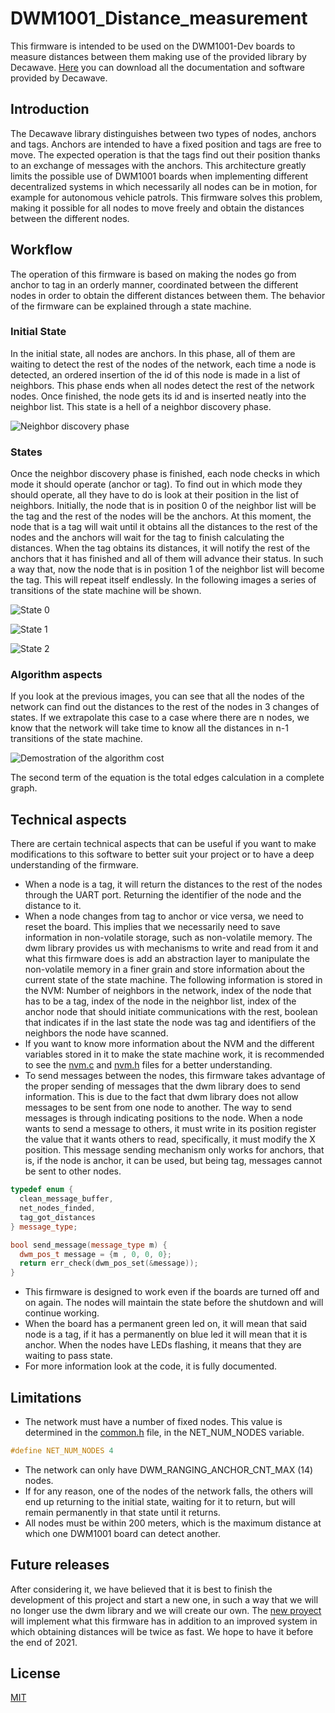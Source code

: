 # DWM1001_Distance_measurement

This firmware is intended to be used on the DWM1001-Dev boards to measure distances between them making use of the provided library by Decawave.
[Here](https://www.decawave.com/product/dwm1001-development-board/) you can download all the documentation and software provided by Decawave.

## Introduction
The Decawave library distinguishes between two types of nodes, anchors and tags. Anchors are intended to have a fixed position and tags are free to move. The expected operation is that the tags find out their position thanks to an exchange of messages with the anchors. This architecture greatly limits the possible use of DWM1001 boards when implementing different decentralized systems in which necessarily all nodes can be in motion, for example for autonomous vehicle patrols. This firmware solves this problem, making it possible for all nodes to move freely and obtain the distances between the different nodes.

## Workflow
The operation of this firmware is based on making the nodes go from anchor to tag in an orderly manner, coordinated between the different nodes in order to obtain the different distances between them. The behavior of the firmware can be explained through a state machine.

### Initial State
In the initial state, all nodes are anchors. In this phase, all of them are waiting to detect the rest of the nodes of the network, each time a node is detected, an ordered insertion of the id of this node is made in a list of neighbors. This phase ends when all nodes detect the rest of the network nodes. Once finished, the node gets its id and is inserted neatly into the neighbor list. This state is a hell of a neighbor discovery phase.

![Neighbor discovery phase](https://github.com/UCM-237/DWM1001_Distances_measurement/blob/main/assets/Neighbor%20discovery%20phase.png)

### States
Once the neighbor discovery phase is finished, each node checks in which mode it should operate (anchor or tag). To find out in which mode they should operate, all they have to do is look at their position in the list of neighbors. Initially, the node that is in position 0 of the neighbor list will be the tag and the rest of the nodes will be the anchors. At this moment, the node that is a tag will wait until it obtains all the distances to the rest of the nodes and the anchors will wait for the tag to finish calculating the distances. When the tag obtains its distances, it will notify the rest of the anchors that it has finished and all of them will advance their status. In such a way that, now the node that is in position 1 of the neighbor list will become the tag. This will repeat itself endlessly. In the following images a series of transitions of the state machine will be shown.

![State 0](https://github.com/UCM-237/DWM1001_Distances_measurement/blob/main/assets/State%200.png)

![State 1](https://github.com/UCM-237/DWM1001_Distances_measurement/blob/main/assets/State%201.png)

![State 2](https://github.com/UCM-237/DWM1001_Distances_measurement/blob/main/assets/State%202.png)

### Algorithm aspects
If you look at the previous images, you can see that all the nodes of the network can find out the distances to the rest of the nodes in 3 changes of states. If we extrapolate this case to a case where there are n nodes, we know that the network will take time to know all the distances in n-1 transitions of the state machine.

![Demostration of the algorithm cost](https://github.com/UCM-237/DWM1001_Distances_measurement/blob/main/assets/Standar%20method%20formula.gif)

The second term of the equation is the total edges calculation in a complete graph.

## Technical aspects
There are certain technical aspects that can be useful if you want to make modifications to this software to better suit your project or to have a deep understanding of the firmware.

* When a node is a tag, it will return the distances to the rest of the nodes through the UART port. Returning the identifier of the node and the distance to it.
* When a node changes from tag to anchor or vice versa, we need to reset the board. This implies that we necessarily need to save information in non-volatile storage, such as non-volatile memory. The dwm library provides us with mechanisms to write and read from it and what this firmware does is add an abstraction layer to manipulate the non-volatile memory in a finer grain and store information about the current state of the state machine. The following information is stored in the NVM:
Number of neighbors in the network, index of the node that has to be a tag, index of the node in the neighbor list, index of the anchor node that should initiate communications with the rest, boolean that indicates if in the last state the node was tag and identifiers of the neighbors the node have scanned.
* If you want to know more information about the NVM and the different variables stored in it to make the state machine work, it is recommended to see the [nvm.c](https://github.com/UCM-237/DWM1001_Distances_measurement/blob/main/source/nvm/nvm.c) and [nvm.h](https://github.com/UCM-237/DWM1001_Distances_measurement/blob/main/header/nvm/nvm.h) files for a better understanding.
* To send messages between the nodes, this firmware takes advantage of the proper sending of messages that the dwm library does to send information. This is due to the fact that dwm library does not allow messages to be sent from one node to another. The way to send messages is through indicating positions to the node. When a node wants to send a message to others, it must write in its position register the value that it wants others to read, specifically, it must modify the X position. This message sending mechanism only works for anchors, that is, if the node is anchor, it can be used, but being tag, messages cannot be sent to other nodes.
```c++
typedef enum {
  clean_message_buffer,
  net_nodes_finded,
  tag_got_distances
} message_type;
```
```c++
bool send_message(message_type m) {
  dwm_pos_t message = {m , 0, 0, 0};
  return err_check(dwm_pos_set(&message));
}
```
* This firmware is designed to work even if the boards are turned off and on again. The nodes will maintain the state before the shutdown and will continue working.
* When the board has a permanent green led on, it will mean that said node is a tag, if it has a permanently on blue led it will mean that it is anchor. When the nodes have LEDs flashing, it means that they are waiting to pass state.
* For more information look at the code, it is fully documented.

## Limitations
* The network must have a number of fixed nodes. This value is determined in the [common.h](https://github.com/UCM-237/DWM1001_Distances_measurement/blob/main/header/common.h) file, in the NET_NUM_NODES variable.
```c++
#define NET_NUM_NODES 4
```
* The network can only have DWM_RANGING_ANCHOR_CNT_MAX (14) nodes.
* If for any reason, one of the nodes of the network falls, the others will end up returning to the initial state, waiting for it to return, but will remain permanently in that state until it returns.
* All nodes must be within 200 meters, which is the maximum distance at which one DWM1001 board can detect another.

## Future releases
After considering it, we have believed that it is best to finish the development of this project and start a new one, in such a way that we will no longer use the dwm library and we will create our own. The [new proyect](https://github.com/UCM-237/DWM1001_Distance_measurement_v2) will implement what this firmware has in addition to an improved system in which obtaining distances will be twice as fast. We hope to have it before the end of 2021.

## License
[MIT](https://choosealicense.com/licenses/mit/)
